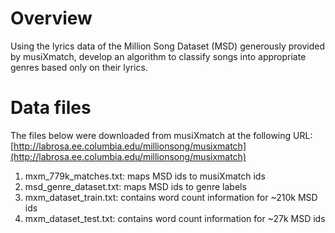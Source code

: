 # Overview

Using the lyrics data of the Million Song Dataset (MSD) generously provided by musiXmatch, develop an algorithm to classify songs into appropriate genres based only on their lyrics.


# Data files

The files below were downloaded from musiXmatch at the following URL: [http://labrosa.ee.columbia.edu/millionsong/musixmatch](http://labrosa.ee.columbia.edu/millionsong/musixmatch)

1. mxm_779k_matches.txt: maps MSD ids to musiXmatch ids
2. msd_genre_dataset.txt: maps MSD ids to genre labels
3. mxm_dataset_train.txt: contains word count information for ~210k MSD ids
4. mxm_dataset_test.txt: contains word count information for ~27k MSD ids

